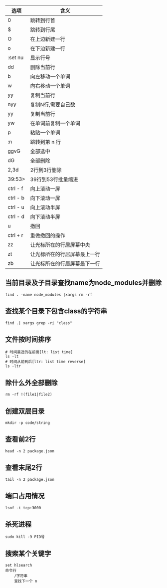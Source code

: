 | 选项 | 含义                     |
| ------ | -------------------------- |
| 0 | 跳转到行首 |
| $ | 跳转到行尾 |
| O | 在上边新建一行 |
| o | 在下边新建一行 |
| :set nu | 显示行号 |
| dd | 删除当前行 |
| b | 向左移动一个单词 |
| w | 向右移动一个单词 |
| yy | 复制当前行 |
| nyy | 复制N行,需要自己数 |
| yy | 复制当前行 |
| yw | 在单词前复制一个单词 |
| p | 粘贴一个单词 |
| :n | 跳转到第 n 行 |
| ggvG | 全部选中 |
| dG | 全部删除 |
| 2,3d | 2行到3行删除 |
| 39:53> | 39行到53行批量缩进 |
| ctrl - f | 向上滚动一屏 |
| ctrl - b | 向下滚动一屏 |
| ctrl - u | 向上滚动半屏 |
| ctrl - d | 向下滚动半屏 |
| u | 撤回 |
| ctrl + r | 重做撤回的操作 |
| zz | 让光标所在的行居屏幕中央 |
| zt | 让光标所在的行居屏幕最上一行 |
| zb | 让光标所在的行居屏幕最下一行 |
## 当前目录及子目录查找name为node_modules并删除
```
find . -name node_modules |xargs rm -rf
```
## 查找某个目录下包含class的字符串
```
find .| xargs grep -ri "class" 
```
## 文件按时间排序
```
# 时间最近的在前面[lt: list time]
ls -lt
# 时间从前到后[ltr: list time reverse]
ls -ltr 
```
## 除什么外全部删除
```
rm -rf !(file1|file2) 
```
## 创建双层目录
```
mkdir -p code/string
```
## 查看前2行
```
head -n 2 package.json 
```
## 查看末尾2行
```
tail -n 2 package.json
```
## 端口占用情况
```
lsof -i tcp:3000
```
## 杀死进程
```
sudo kill -9 PID号
```
## 搜索某个关键字
```
set hlsearch
命令行
	/字符串
	查找下一个 n
```
